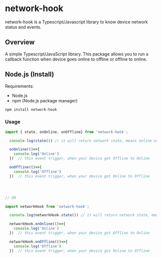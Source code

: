 # network-hook

network-hook is a Typescript/Javascript library to know device network status and events.

## Overview

A simple Typescript/JavaScript library. This package allows you to run a callback function when device goes online to offline or offline to online.


## Node.js (Install)

Requirements:

- Node.js
- npm (Node.js package manager)

```bash
npm install network-hook
```

### Usage



```javascript
import { state, onOnline, onOffline} from 'network-hook';

  console.log(state()) // it will return network state, means online or offline

  onOnline(()=>{
    console.log('Online')
  })  // this event trigger, when your device got Offline to Online

  onOffline(()=>{
    console.log('Offline')
  })  // this event trigger, when your device got Online to Offline




// OR 

import networkHook from 'network-hook';

  console.log(networkHook.state()) // it will return network state, means online or offline

  networkHook.onOnline(()=>{
    console.log('Online')
  })  // this event trigger, when your device got Offline to Online

  networkHook.onOffline(()=>{
    console.log('Offline')
  })  // this event trigger, when your device got Online to Offline

  
```

